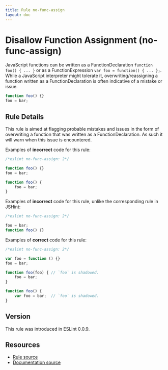 ```yaml
---
title: Rule no-func-assign
layout: doc
---
```

<!-- Note: No pull requests accepted for this file. See README.md in the root directory for details. -->

# Disallow Function Assignment (no-func-assign)

JavaScript functions can be written as a FunctionDeclaration `function foo() { ... }` or as a FunctionExpression `var foo = function() { ... };`. While a JavaScript interpreter might tolerate it, overwriting/reassigning a function written as a FunctionDeclaration is often indicative of a mistake or issue.

```js
function foo() {}
foo = bar;
```

## Rule Details

This rule is aimed at flagging probable mistakes and issues in the form of overwriting a function that was written as a FunctionDeclaration. As such it will warn when this issue is encountered.

Examples of **incorrect** code for this rule:

```js
/*eslint no-func-assign: 2*/

function foo() {}
foo = bar;

function foo() {
    foo = bar;
}
```

Examples of **incorrect** code for this rule, unlike the corresponding rule in JSHint:

```js
/*eslint no-func-assign: 2*/

foo = bar;
function foo() {}
```

Examples of **correct** code for this rule:

```js
/*eslint no-func-assign: 2*/

var foo = function () {}
foo = bar;

function foo(foo) { // `foo` is shadowed.
    foo = bar;
}

function foo() {
    var foo = bar;  // `foo` is shadowed.
}
```

## Version

This rule was introduced in ESLint 0.0.9.

## Resources

* [Rule source](https://github.com/eslint/eslint/tree/master/lib/rules/no-func-assign.js)
* [Documentation source](https://github.com/eslint/eslint/tree/master/docs/rules/no-func-assign.md)

